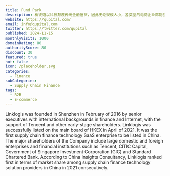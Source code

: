 ```yaml
---
title: Fund Park
description: 桥彼道以科技颠覆传统金融信贷，因此无论规模大小，各类型的电商企业都能够从桥彼道获得融资解决方案。
website: https://qupital.com/
email: info@qupital.com
twitter: https://twitter.com/qupital
published: 2024-11-15
monthlyVisits: 1000
domainRating: 80
authorityScore: 80
discount: 30
featured: true
hot: false
icon: /placeholder.svg
categories: 
  - Finance
subCategories: 
  - Supply Chain Finance
tags:
  - B2B
  - E-commerce
---
```


Linklogis was founded in Shenzhen in February of 2016 by senior executives with international backgrounds in finance and Internet, with the support of Tencent and other early-stage shareholders. Linklogis was successfully listed on the main board of HKEX in April of 2021. It was the first supply chain finance technology SaaS enterprise to be listed in China. The major shareholders of the Company include large domestic and foreign enterprises and financial institutions such as Tencent, CITIC Capital, Government of Singapore Investment Corporation (GIC) and Standard Chartered Bank. According to China Insights Consultancy, Linklogis ranked first in terms of market share among supply chain finance technology solution providers in China in 2021 consecutively.
